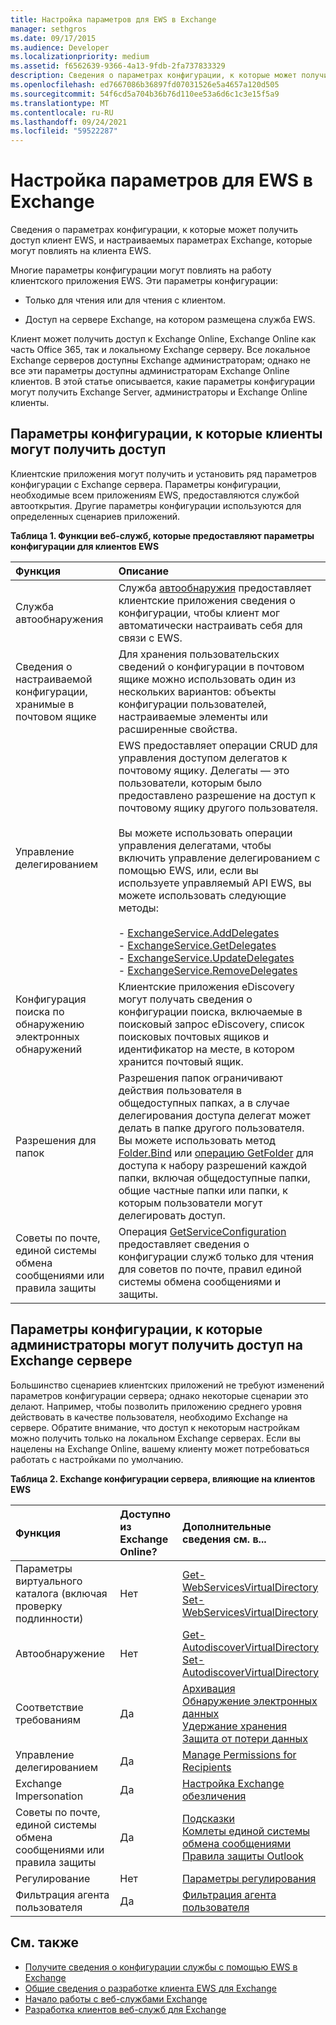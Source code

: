 ```yaml
---
title: Настройка параметров для EWS в Exchange
manager: sethgros
ms.date: 09/17/2015
ms.audience: Developer
ms.localizationpriority: medium
ms.assetid: f6562639-9366-4a13-9fdb-2fa737833329
description: Сведения о параметрах конфигурации, к которые может получить доступ клиент EWS, и настраиваемых параметрах Exchange, которые могут повлиять на клиента EWS.
ms.openlocfilehash: ed7667086b36897fd07031526e5a4657a120d505
ms.sourcegitcommit: 54f6cd5a704b36b76d110ee53a6d6c1c3e15f5a9
ms.translationtype: MT
ms.contentlocale: ru-RU
ms.lasthandoff: 09/24/2021
ms.locfileid: "59522287"
---
```

# <a name="configuration-options-for-ews-in-exchange"></a>Настройка параметров для EWS в Exchange

Сведения о параметрах конфигурации, к которые может получить доступ клиент EWS, и настраиваемых параметрах Exchange, которые могут повлиять на клиента EWS. 
  
Многие параметры конфигурации могут повлиять на работу клиентского приложения EWS. Эти параметры конфигурации: 
  
- Только для чтения или для чтения с клиентом.
    
- Доступ на сервере Exchange, на котором размещена служба EWS.
    
Клиент может получить доступ к Exchange Online, Exchange Online как часть Office 365, так и локальному Exchange серверу. Все локальное Exchange серверов доступны Exchange администраторам; однако не все эти параметры доступны администраторам Exchange Online клиентов. В этой статье описывается, какие параметры конфигурации могут получить Exchange Server, администраторы и Exchange Online клиенты.
  
## <a name="configuration-settings-that-clients-can-access"></a>Параметры конфигурации, к которые клиенты могут получить доступ

Клиентские приложения могут получить и установить ряд параметров конфигурации с Exchange сервера. Параметры конфигурации, необходимые всем приложениям EWS, предоставляются службой автооткрытия. Другие параметры конфигурации используются для определенных сценариев приложений. 
  
**Таблица 1. Функции веб-служб, которые предоставляют параметры конфигурации для клиентов EWS**

|**Функция**|**Описание**|
|:-----|:-----|
|Служба автообнаружения  <br/> |Служба [автообнаружия](autodiscover-for-exchange.md) предоставляет клиентские приложения сведения о конфигурации, чтобы клиент мог автоматически настраивать себя для связи с EWS.  <br/> |
|Сведения о настраиваемой конфигурации, хранимые в почтовом ящике  <br/> |Для хранения пользовательских сведений о конфигурации в почтовом ящике можно использовать один из нескольких вариантов: объекты конфигурации пользователей, настраиваемые элементы или расширенные свойства. [](persistent-application-settings-in-ews-in-exchange.md)  <br/> |
|Управление делегированием  <br/> | EWS предоставляет операции CRUD для управления доступом делегатов к почтовому ящику. Делегаты — это пользователи, которым было предоставлено разрешение на доступ к почтовому ящику другого пользователя.<br/><br/>  Вы можете [](https://msdn.microsoft.com/library/bb409286%28v=exchg.150%29.aspx#bk_delegate_management) использовать операции управления делегатами, чтобы включить управление делегированием с помощью EWS, или, если вы используете управляемый API EWS, вы можете использовать следующие методы:<br/><br/>- [ExchangeService.AddDelegates](https://msdn.microsoft.com/library/microsoft.exchange.webservices.data.exchangeservice.adddelegates%28v=exchg.80%29.aspx) <br/>- [ExchangeService.GetDelegates](https://msdn.microsoft.com/library/microsoft.exchange.webservices.data.exchangeservice.getdelegates%28v=exchg.80%29.aspx) <br/>- [ExchangeService.UpdateDelegates](https://msdn.microsoft.com/library/microsoft.exchange.webservices.data.exchangeservice.updatedelegates%28v=exchg.80%29.aspx) <br/>- [ExchangeService.RemoveDelegates](https://msdn.microsoft.com/library/microsoft.exchange.webservices.data.exchangeservice.removedelegates%28v=exchg.80%29.aspx) <br/> |
|Конфигурация поиска по обнаружению электронных обнаружений  <br/> |Клиентские приложения eDiscovery [](https://msdn.microsoft.com/library/8a54a6dc-110c-4972-a8bc-5ddb43c4b857%28Office.15%29.aspx) могут получать сведения о конфигурации поиска, включаемые в поисковый запрос eDiscovery, список поисковых почтовых ящиков и идентификатор на месте, в котором хранится почтовый ящик.  <br/> |
|Разрешения для папок  <br/> |Разрешения папок ограничивают действия пользователя в общедоступных папках, а в случае делегирования доступа делегат может делать в папке другого пользователя. Вы можете использовать метод [Folder.Bind](https://msdn.microsoft.com/library/microsoft.exchange.webservices.data.folder.bind%28v=exchg.80%29.aspx) или [операцию GetFolder](https://msdn.microsoft.com/library/355bcf93-dc71-4493-b177-622afac5fdb9%28Office.15%29.aspx) для доступа к набору разрешений каждой папки, включая общедоступные папки, общие частные папки или папки, к которым пользователи могут делегировать доступ.  <br/> |
|Советы по почте, единой системы обмена сообщениями или правила защиты  <br/> |Операция [GetServiceConfiguration](https://msdn.microsoft.com/library/070cbfe5-325a-4955-8e4a-8230ea0459a7%28Office.15%29.aspx) предоставляет сведения [](how-to-get-service-configuration-information-by-using-ews-in-exchange.md) о конфигурации служб только для чтения для советов по почте, правил единой системы обмена сообщениями и защиты.  <br/> |
   
## <a name="configuration-settings-that-administrators-can-access-on-the-exchange-server"></a>Параметры конфигурации, к которые администраторы могут получить доступ на Exchange сервере

Большинство сценариев клиентских приложений не требуют изменений параметров конфигурации сервера; однако некоторые сценарии это делают. Например, чтобы позволить приложению среднего уровня действовать в качестве пользователя, необходимо Exchange на сервере. Обратите внимание, что доступ к некоторым настройкам можно получить только на локальном Exchange серверах. Если вы нацелены на Exchange Online, вашему клиенту может потребоваться работать с настройками по умолчанию.
  
**Таблица 2. Exchange конфигурации сервера, влияющие на клиентов EWS**

|**Функция**|**Доступно из Exchange Online?**|**Дополнительные сведения см. в...**|
|:-----|:-----|:-----|
|Параметры виртуального каталога (включая проверку подлинности)  <br/> |Нет  <br/> |[Get-WebServicesVirtualDirectory](https://technet.microsoft.com/library/aa998810%28v=exchg.150%29.aspx) <br/> [Set-WebServicesVirtualDirectory](https://technet.microsoft.com/library/aa997233%28v=exchg.150%29.aspx) <br/> |
|Автообнаружение  <br/> |Нет  <br/> |[Get-AutodiscoverVirtualDirectory](https://technet.microsoft.com/library/aa996819%28v=exchg.150%29.aspx) <br/> [Set-AutodiscoverVirtualDirectory](https://technet.microsoft.com/library/aa998601%28v=exchg.150%29.aspx) <br/> |
|Соответствие требованиям  <br/> |Да  <br/> |[Архивация](https://technet.microsoft.com/library/dd979800%28v=exchg.150%29.aspx) <br/> [Обнаружение электронных данных](https://technet.microsoft.com/library/dd298021%28v=exchg.150%29.aspx) <br/> [Удержание хранения](https://technet.microsoft.com/library/dd335168%28v=exchg.150%29.aspx) <br/> [Защита от потери данных](https://technet.microsoft.com/library/jj150527%28v=exchg.150%29.aspx) <br/> |
|Управление делегированием  <br/> |Да  <br/> |[Manage Permissions for Recipients](https://technet.microsoft.com/library/jj919240%28v=exchg.150%29.aspx) <br/> |
|Exchange Impersonation  <br/> |Да  <br/> |[Настройка Exchange обезличения](https://msdn.microsoft.com/library/bb204095%28EXCHG.140%29.aspx) <br/> |
|Советы по почте, единой системы обмена сообщениями или правила защиты  <br/> |Да  <br/> |[Подсказки](https://technet.microsoft.com/library/jj649091%28v=exchg.150%29.aspx) <br/> [Комлеты единой системы обмена сообщениями](https://technet.microsoft.com/library/aa997665%28v=exchg.150%29.aspx) <br/> [Правила защиты Outlook](https://technet.microsoft.com/library/dd638178%28v=exchg.150%29.aspx) <br/> |
|Регулирование  <br/> |Нет  <br/> |[Параметры регулирования](ews-throttling-in-exchange.md) <br/> |
|Фильтрация агента пользователя  <br/> |Да  <br/> |[Фильтрация агента пользователя](how-to-control-access-to-ews-in-exchange.md) <br/> |
   
## <a name="see-also"></a>См. также

- [Получите сведения о конфигурации службы с помощью EWS в Exchange](how-to-get-service-configuration-information-by-using-ews-in-exchange.md)
- [Общие сведения о разработке клиента EWS для Exchange](ews-client-design-overview-for-exchange.md)   
- [Начало работы с веб-службами Exchange](start-using-web-services-in-exchange.md)   
- [Разработка клиентов веб-служб для Exchange](develop-web-service-clients-for-exchange.md)
    


